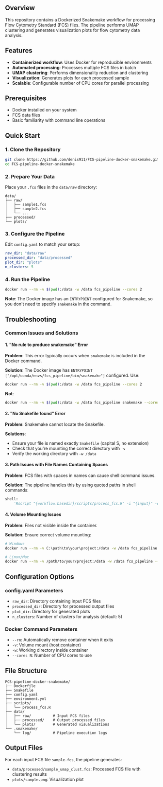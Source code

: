   
## Overview

This repository contains a Dockerized Snakemake workflow for processing Flow Cytometry Standard (FCS) files. The pipeline performs UMAP clustering and generates visualization plots for flow cytometry data analysis.

## Features

- **Containerized workflow**: Uses Docker for reproducible environments
- **Automated processing**: Processes multiple FCS files in batch
- **UMAP clustering**: Performs dimensionality reduction and clustering
- **Visualization**: Generates plots for each processed sample
- **Scalable**: Configurable number of CPU cores for parallel processing

## Prerequisites

- Docker installed on your system
- FCS data files
- Basic familiarity with command line operations

## Quick Start

### 1. Clone the Repository
```bash
git clone https://github.com/denis911/FCS-pipeline-docker-snakemake.git
cd FCS-pipeline-docker-snakemake
```

### 2. Prepare Your Data
Place your `.fcs` files in the `data/raw` directory:
```
data/
├── raw/
│   ├── sample1.fcs
│   ├── sample2.fcs
│   └── ...
├── processed/
└── plots/
```

### 3. Configure the Pipeline
Edit `config.yaml` to match your setup:
```yaml
raw_dir: "data/raw"
processed_dir: "data/processed"
plot_dir: "plots"
n_clusters: 5
```

### 4. Run the Pipeline
```bash
docker run --rm -v $(pwd):/data -w /data fcs_pipeline --cores 2
```

**Note**: The Docker image has an `ENTRYPOINT` configured for Snakemake, so you don't need to specify `snakemake` in the command.

## Troubleshooting

### Common Issues and Solutions

#### 1. "No rule to produce snakemake" Error
**Problem**: This error typically occurs when `snakemake` is included in the Docker command.

**Solution**: The Docker image has `ENTRYPOINT ["/opt/conda/envs/fcs_pipeline/bin/snakemake"]` configured. Use:
```bash
docker run --rm -v $(pwd):/data -w /data fcs_pipeline --cores 2
```
**Not**:
```bash
docker run --rm -v $(pwd):/data -w /data fcs_pipeline snakemake --cores 2
```

#### 2. "No Snakefile found" Error
**Problem**: Snakemake cannot locate the Snakefile.

**Solutions**:
- Ensure your file is named exactly `Snakefile` (capital S, no extension)
- Check that you're mounting the correct directory with `-v`
- Verify the working directory with `-w /data`

#### 3. Path Issues with File Names Containing Spaces
**Problem**: FCS files with spaces in names can cause shell command issues.

**Solution**: The pipeline handles this by using quoted paths in shell commands:
```python
shell:
    'Rscript "{workflow.basedir}/scripts/process_fcs.R" -i "{input}" -o "{output.fcs}" -p "{output.plot}"'
```

#### 4. Volume Mounting Issues
**Problem**: Files not visible inside the container.

**Solution**: Ensure correct volume mounting:
```bash
# Windows
docker run --rm -v C:\path\to\your\project:/data -w /data fcs_pipeline --cores 2

# Linux/Mac
docker run --rm -v /path/to/your/project:/data -w /data fcs_pipeline --cores 2
```

## Configuration Options

### config.yaml Parameters
- `raw_dir`: Directory containing input FCS files
- `processed_dir`: Directory for processed output files  
- `plot_dir`: Directory for generated plots
- `n_clusters`: Number of clusters for analysis (default: 5)

### Docker Command Parameters
- `--rm`: Automatically remove container when it exits
- `-v`: Volume mount (host:container)
- `-w`: Working directory inside container
- `--cores N`: Number of CPU cores to use


## File Structure

```
FCS-pipeline-docker-snakemake/
├── Dockerfile
├── Snakefile
├── config.yaml
├── environment.yml
├── scripts/
│   └── process_fcs.R
├── data/
│   ├── raw/          # Input FCS files
│   ├── processed/    # Output processed files
│   └── plots/        # Generated visualizations
└── .snakemake/
    └── log/          # Pipeline execution logs
```

## Output Files

For each input FCS file `sample.fcs`, the pipeline generates:
- `data/processed/sample_umap_clust.fcs`: Processed FCS file with clustering results
- `plots/sample.png`: Visualization plot

